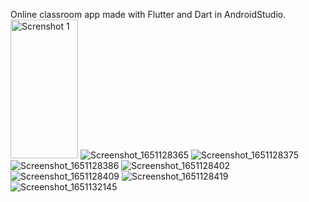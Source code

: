 Online classroom app made with Flutter and Dart in AndroidStudio.
 <img src="https://github.com/ManjimSarkar/Online-Classroom-App/assets/71220565/5133f83d-0ff5-40da-8d6a-2417f5e8b3f3" alt="Screnshot 1" width="108" height="222">
![Screenshot_1651128365](https://github.com/ManjimSarkar/Online-Classroom-App/assets/71220565/5133f83d-0ff5-40da-8d6a-2417f5e8b3f3)
![Screenshot_1651128375](https://github.com/ManjimSarkar/Online-Classroom-App/assets/71220565/8c0ef110-bbdc-46b7-9ea7-41a8f13eaeb2)
![Screenshot_1651128386](https://github.com/ManjimSarkar/Online-Classroom-App/assets/71220565/54f028f5-3d21-474c-85cc-0b5c868b74a5)
![Screenshot_1651128402](https://github.com/ManjimSarkar/Online-Classroom-App/assets/71220565/2ab811b7-d9f2-4b38-ab36-0ba516ff31d6)
![Screenshot_1651128409](https://github.com/ManjimSarkar/Online-Classroom-App/assets/71220565/7e7d7987-2cc1-4f7b-8400-8c25f7b47681)
![Screenshot_1651128419](https://github.com/ManjimSarkar/Online-Classroom-App/assets/71220565/b5dd7aff-7764-4c5d-8848-b8c4ea4bf8d7)
![Screenshot_1651132145](https://github.com/ManjimSarkar/Online-Classroom-App/assets/71220565/5e5f8b1b-0227-4641-a6c5-e3999f89f79a)

